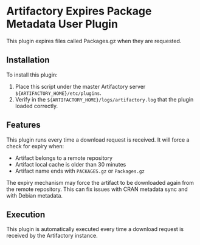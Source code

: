 Artifactory Expires Package Metadata User Plugin
==============================================

This plugin expires files called Packages.gz when they are requested.

Installation
------------

To install this plugin:

1. Place this script under the master Artifactory server `${ARTIFACTORY_HOME}/etc/plugins`.
2. Verify in the `${ARTIFACTORY_HOME}/logs/artifactory.log` that the plugin loaded correctly.

Features
--------

This plugin runs every time a download request is received. It will force a check for expiry when:

- Artifact belongs to a remote repository
- Artifact local cache is older than 30 minutes
- Artifact name ends with `PACKAGES.gz` or `Packages.gz`

The expiry mechanism may force the artifact to be downloaded again from the remote repository. This can fix issues with CRAN metadata sync and with Debian metadata. 

Execution
---------

This plugin is automatically executed every time a download request is received by the Artifactory instance.
